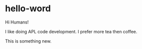 # hello-word

Hi Humans!

I like doing APL code development.
I prefer more tea then coffee.

This is something new.

